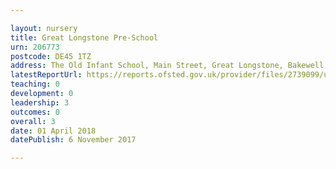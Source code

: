 ```yaml
---

layout: nursery
title: Great Longstone Pre-School
urn: 206773
postcode: DE45 1TZ
address: The Old Infant School, Main Street, Great Longstone, Bakewell, Derbyshire, DE45 1TZ
latestReportUrl: https://reports.ofsted.gov.uk/provider/files/2739099/urn/206773.pdf
teaching: 0
development: 0
leadership: 3
outcomes: 0
overall: 3
date: 01 April 2018 
datePublish: 6 November 2017

---
```

